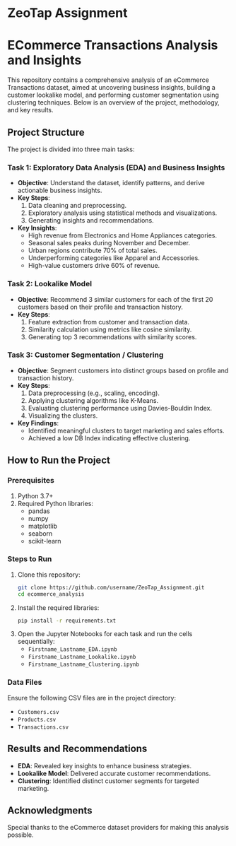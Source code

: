 
# ZeoTap Assignment 

# ECommerce Transactions Analysis and Insights

This repository contains a comprehensive analysis of an eCommerce Transactions dataset, aimed at uncovering business insights, building a customer lookalike model, and performing customer segmentation using clustering techniques. Below is an overview of the project, methodology, and key results.

## Project Structure

The project is divided into three main tasks:

### Task 1: Exploratory Data Analysis (EDA) and Business Insights

- **Objective**: Understand the dataset, identify patterns, and derive actionable business insights.
- **Key Steps**:
  1. Data cleaning and preprocessing.
  2. Exploratory analysis using statistical methods and visualizations.
  3. Generating insights and recommendations.
- **Key Insights**:
  - High revenue from Electronics and Home Appliances categories.
  - Seasonal sales peaks during November and December.
  - Urban regions contribute 70% of total sales.
  - Underperforming categories like Apparel and Accessories.
  - High-value customers drive 60% of revenue.

### Task 2: Lookalike Model

- **Objective**: Recommend 3 similar customers for each of the first 20 customers based on their profile and transaction history.
- **Key Steps**:
  1. Feature extraction from customer and transaction data.
  2. Similarity calculation using metrics like cosine similarity.
  3. Generating top 3 recommendations with similarity scores.

### Task 3: Customer Segmentation / Clustering

- **Objective**: Segment customers into distinct groups based on profile and transaction history.
- **Key Steps**:
  1. Data preprocessing (e.g., scaling, encoding).
  2. Applying clustering algorithms like K-Means.
  3. Evaluating clustering performance using Davies-Bouldin Index.
  4. Visualizing the clusters.
- **Key Findings**:
  - Identified meaningful clusters to target marketing and sales efforts.
  - Achieved a low DB Index indicating effective clustering.

## How to Run the Project

### Prerequisites

1. Python 3.7+
2. Required Python libraries:
   - pandas
   - numpy
   - matplotlib
   - seaborn
   - scikit-learn

### Steps to Run

1. Clone this repository:
   ```bash
   git clone https://github.com/username/ZeoTap_Assignment.git
   cd ecommerce_analysis
   ```
2. Install the required libraries:
   ```bash
   pip install -r requirements.txt
   ```
3. Open the Jupyter Notebooks for each task and run the cells sequentially:
   - `Firstname_Lastname_EDA.ipynb`
   - `Firstname_Lastname_Lookalike.ipynb`
   - `Firstname_Lastname_Clustering.ipynb`

### Data Files

Ensure the following CSV files are in the project directory:

- `Customers.csv`
- `Products.csv`
- `Transactions.csv`

## Results and Recommendations

- **EDA**: Revealed key insights to enhance business strategies.
- **Lookalike Model**: Delivered accurate customer recommendations.
- **Clustering**: Identified distinct customer segments for targeted marketing.

## Acknowledgments

Special thanks to the eCommerce dataset providers for making this analysis possible.
